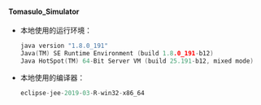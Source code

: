 #### Tomasulo_Simulator

* 本地使用的运行环境：

  ~~~c
  java version "1.8.0_191"
  Java(TM) SE Runtime Environment (build 1.8.0_191-b12)
  Java HotSpot(TM) 64-Bit Server VM (build 25.191-b12, mixed mode)
  ~~~

* 本地使用的编译器：

  ~~~c
  eclipse-jee-2019-03-R-win32-x86_64
  ~~~

  







































